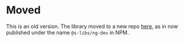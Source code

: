# Moved

This is an old version. The library moved to a new repo [here](https://github.com/simontonsoftware/s-libs/tree/master/projects/ng-dev), as in now published under the name `@s-libs/ng-dev` in NPM.
